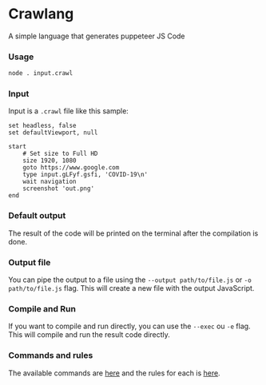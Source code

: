 # Crawlang

A simple language that generates puppeteer JS Code

### Usage

```bash
node . input.crawl
```

### Input

Input is a ```.crawl``` file like this sample:
```crawl
set headless, false
set defaultViewport, null

start
    # Set size to Full HD
    size 1920, 1080
    goto https://www.google.com
    type input.gLFyf.gsfi, 'COVID-19\n'
    wait navigation
    screenshot 'out.png'
end
```

### Default output

The result of the code will be printed on the terminal after the compilation is done.
### Output file

You can pipe the output to a file using the ``--output path/to/file.js`` or ``-o path/to/file.js`` flag. This will create a new file with the output JavaScript.

### Compile and Run

If you want to compile and run directly, you can use the ``--exec`` ou ``-e`` flag. This will compile and run the result code directly.

### Commands and rules

The available commands are [here](src/util/operations.js) and the rules for each is [here](src/util/rules.js).